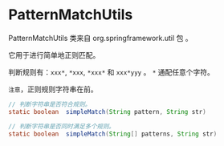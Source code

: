 # PatternMatchUtils


PatternMatchUtils 类来自 org.springframework.util 包 。

它用于进行简单地正则匹配。

判断规则有：`xxx*`, `*xxx`, `*xxx*` 和 `xxx*yyy` 。 `*` 通配任意个字符。

`注意`，正则规则字符串在前。

```java
// 判断字符串是否符合规则。
static boolean	simpleMatch(String pattern, String str) 

// 判断字符串是否同时满足多个规则。
static boolean	simpleMatch(String[] patterns, String str) 
```